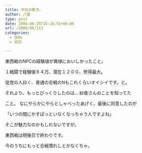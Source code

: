 ```yaml
---
title: 今日の驚き。
author: 八雲
type: post
date: 2006-06-25T15:16:53+00:00
url: /2006/06/113
categories:
  - 信On
  - 日記

---
```

東西戦のNPCの経験値が異様においしかったこと。
  
１戦闘で経験値８４万、潜在１２００、修得最大。
  
徒党の人曰く、普通の合戦のNもこれくらいオイシイです。と。

それより、もっとびっくりしたのは… 紗夜さんのことを知ってた
  
こと。 なにやらかにやらとしゃべったあげく、最後に同意したのが

「いつの間にかすぱっといなくなっちゃう人ですよね」

そこが魅力なのかもしれないですが。

東西戦は明後日で終わりです。
  
今のうちにもっと合戦慣れしとかなくちゃ。